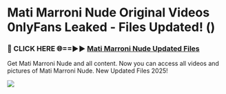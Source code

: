 # Mati Marroni Nude Original Videos 0nlyFans Leaked - Files Updated! ()

<h3>🔴 CLICK HERE 🌐==►► <a href="https://tinyurl.com/2p9ay9w9" rel="nofollow">Mati Marroni Nude Updated Files</a></h3>

Get Mati Marroni Nude and all content. Now you can access all videos and pictures of Mati Marroni Nude. New Updated Files 2025!

[![](https://i.imgur.com/KQgVmj3.gif)](https://tinyurl.com/2p9ay9w9)
